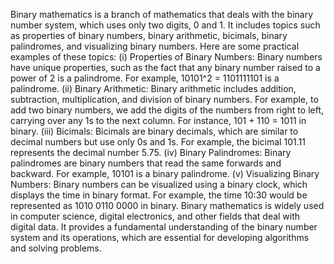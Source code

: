 Binary mathematics is a branch of mathematics that deals with the binary number system, which uses only two digits, 0 and 1. It includes topics such as properties of binary numbers, binary arithmetic, bicimals, binary palindromes, and visualizing binary numbers. Here are some practical examples of these topics:
(i) Properties of Binary Numbers: Binary numbers have unique properties, such as the fact that any binary number raised to a power of 2 is a palindrome. For example, 10101^2 = 1101111101 is a palindrome.
(ii) Binary Arithmetic: Binary arithmetic includes addition, subtraction, multiplication, and division of binary numbers. For example, to add two binary numbers, we add the digits of the numbers from right to left, carrying over any 1s to the next column. For instance, 101 + 110 = 1011 in binary.
(iii) Bicimals: Bicimals are binary decimals, which are similar to decimal numbers but use only 0s and 1s. For example, the bicimal 101.11 represents the decimal number 5.75.
(iv) Binary Palindromes: Binary palindromes are binary numbers that read the same forwards and backward. For example, 10101 is a binary palindrome.
(v) Visualizing Binary Numbers: Binary numbers can be visualized using a binary clock, which displays the time in binary format. For example, the time 10:30 would be represented as 1010 0110 0000 in binary.
Binary mathematics is widely used in computer science, digital electronics, and other fields that deal with digital data. It provides a fundamental understanding of the binary number system and its operations, which are essential for developing algorithms and solving problems.
